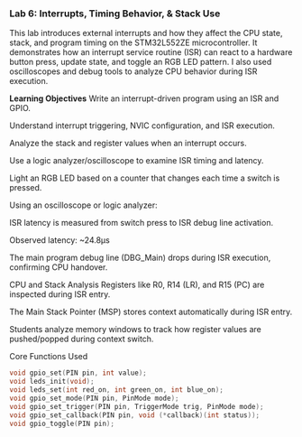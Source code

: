 ### Lab 6: Interrupts, Timing Behavior, & Stack Use ###

This lab introduces external interrupts and how they affect the CPU state, stack, and program timing on the STM32L552ZE microcontroller. It demonstrates how an interrupt service routine (ISR) can react to a hardware button press, update state, and toggle an RGB LED pattern. 
I also used oscilloscopes and debug tools to analyze CPU behavior during ISR execution.

**Learning Objectives**
Write an interrupt-driven program using an ISR and GPIO.

Understand interrupt triggering, NVIC configuration, and ISR execution.

Analyze the stack and register values when an interrupt occurs.

Use a logic analyzer/oscilloscope to examine ISR timing and latency.

Light an RGB LED based on a counter that changes each time a switch is pressed.

Using an oscilloscope or logic analyzer:

ISR latency is measured from switch press to ISR debug line activation.

Observed latency: ~24.8µs

The main program debug line (DBG_Main) drops during ISR execution, confirming CPU handover.

CPU and Stack Analysis
Registers like R0, R14 (LR), and R15 (PC) are inspected during ISR entry.

The Main Stack Pointer (MSP) stores context automatically during ISR entry.

Students analyze memory windows to track how register values are pushed/popped during context switch.

Core Functions Used

```c
void gpio_set(PIN pin, int value);
void leds_init(void);
void leds_set(int red_on, int green_on, int blue_on);
void gpio_set_mode(PIN pin, PinMode mode);
void gpio_set_trigger(PIN pin, TriggerMode trig, PinMode mode);
void gpio_set_callback(PIN pin, void (*callback)(int status));
void gpio_toggle(PIN pin);
